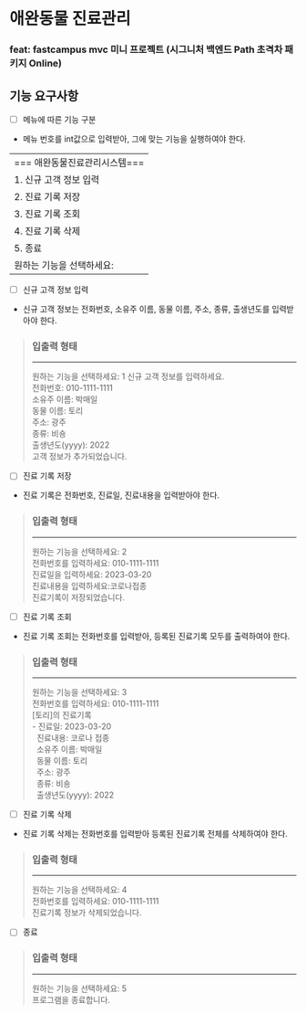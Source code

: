 # 애완동물 진료관리
### feat: fastcampus mvc 미니 프로젝트 (시그니처 백엔드 Path 초격차 패키지 Online)

## 기능 요구사항
- [ ] 메뉴에 따른 기능 구분
- 메뉴 번호를 int값으로 입력받아, 그에 맞는 기능을 실행하여야 한다.
<table>
  <tr>
    <td>=== 애완동물진료관리시스템===</td>
  </tr>
  <tr>
    <td>1. 신규 고객 정보 입력</td>
  </tr>
  <tr>
    <td>2. 진료 기록 저장</td>
  </tr>
  <tr>
    <td>3. 진료 기록 조회</td>
  </tr>
  <tr>
    <td>4. 진료 기록 삭제</td>
  </tr>
  <tr>
    <td>5. 종료</td>
  </tr>
  <tr>
    <td>원하는 기능을 선택하세요:</td>
  </tr>
</table>

- [ ] 신규 고객 정보 입력
- 신규 고객 정보는 전화번호, 소유주 이름, 동물 이름, 주소, 종류, 출생년도를 입력받아야 한다.
> ### 입출력 형태   
> ***
> 원하는 기능을 선택하세요: 1
> 신규 고객 정보를 입력하세요.  
> 전화번호: 010-1111-1111  
> 소유주 이름: 박매일   
> 동물 이름: 토리   
> 주소: 광주   
> 종류: 비숑   
> 출생년도(yyyy): 2022   
> 고객 정보가 추가되었습니다.
> 
- [ ] 진료 기록 저장
- 진료 기록은 전화번호, 진료일, 진료내용을 입력받아야 한다.
> ### 입출력 형태
> ***
> 원하는 기능을 선택하세요: 2   
> 전화번호를 입력하세요: 010-1111-1111     
> 진료일을 입력하세요: 2023-03-20   
> 진료내용을 입력하세요:코로나접종   
> 진료기록이 저장되었습니다.   

- [ ] 진료 기록 조회
- 진료 기록 조회는 전화번호를 입력받아, 등록된 진료기록 모두를 출력하여야 한다.   
> ### 입출력 형태
> ***
> 원하는 기능을 선택하세요: 3   
> 전화번호를 입력하세요: 010-1111-1111  
> [토리]의 진료기록  
> \- 진료일: 2023-03-20   
> &nbsp;&nbsp;진료내용: 코로나 접종   
> &nbsp;&nbsp;소유주 이름: 박매일   
> &nbsp;&nbsp;동물 이름: 토리   
> &nbsp;&nbsp;주소: 광주   
> &nbsp;&nbsp;종류: 비숑   
> &nbsp;&nbsp;출생년도(yyyy): 2022

- [ ] 진료 기록 삭제
- 진료 기록 삭제는 전화번호를 입력받아 등록된 진료기록 전체를 삭제하여야 한다.
> ### 입출력 형태
> ***
> 원하는 기능을 선택하세요: 4   
> 전화번호를 입력하세요: 010-1111-1111   
> 진료기록 정보가 삭제되었습니다.   

- [ ] 종료
> ### 입출력 형태
> ***
> 원하는 기능을 선택하세요: 5   
> 프로그램을 종료합니다.
